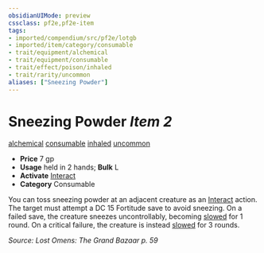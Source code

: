 ```yaml
---
obsidianUIMode: preview
cssclass: pf2e,pf2e-item
tags:
- imported/compendium/src/pf2e/lotgb
- imported/item/category/consumable
- trait/equipment/alchemical
- trait/equipment/consumable
- trait/effect/poison/inhaled
- trait/rarity/uncommon
aliases: ["Sneezing Powder"]
---
```

# Sneezing Powder *Item 2*  
[alchemical](alchemical.md)  [consumable](consumable.md)  [inhaled](inhaled.md)  [uncommon](uncommon.md)  

- **Price** 7 gp
- **Usage** held in 2 hands; **Bulk** L
- **Activate** [Interact](interact.md)
- **Category** Consumable

You can toss sneezing powder at an adjacent creature as an [Interact](interact.md) action. The target must attempt a DC 15 Fortitude save to avoid sneezing. On a failed save, the creature sneezes uncontrollably, becoming [slowed](conditions.md#Slowed) for 1 round. On a critical failure, the creature is instead [slowed](conditions.md#Slowed) for 3 rounds.

*Source: Lost Omens: The Grand Bazaar p. 59*